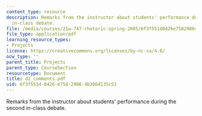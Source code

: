 ```yaml
---
content_type: resource
description: Remarks from the instructor about students' performance during the second
  in-class debate.
file: /media/courses/21w-747-rhetoric-spring-2005/6f3f551d0426e75829864b2064135c53_d2_comments.pdf
file_type: application/pdf
learning_resource_types:
- Projects
license: https://creativecommons.org/licenses/by-nc-sa/4.0/
ocw_type: ''
parent_title: Projects
parent_type: CourseSection
resourcetype: Document
title: d2_comments.pdf
uid: 6f3f551d-0426-e758-2986-4b2064135c53
---
```

Remarks from the instructor about students' performance during the second in-class debate.
